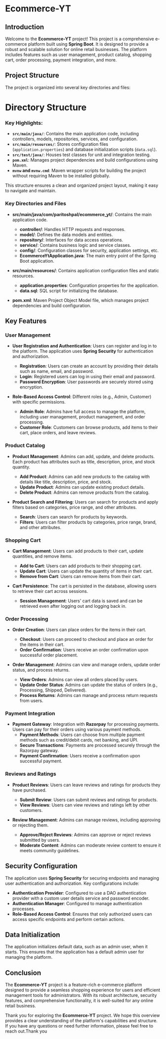
# Ecommerce-YT

## Introduction
Welcome to the **Ecommerce-YT** project! This project is a comprehensive e-commerce platform built using **Spring Boot**. It is designed to provide a robust and scalable solution for online retail businesses. The platform includes features such as user management, product catalog, shopping cart, order processing, payment integration, and more.

## Project Structure
The project is organized into several key directories and files:
# Directory Structure

### Key Highlights:
- **`src/main/java/`**: Contains the main application code, including controllers, models, repositories, services, and configuration.
- **`src/main/resources/`**: Stores configuration files (`application.properties`) and database initialization scripts (`data.sql`).
- **`src/test/java/`**: Houses test classes for unit and integration testing.
- **`pom.xml`**: Manages project dependencies and build configurations using Maven.
- **`mvnw` and `mvnw.cmd`**: Maven wrapper scripts for building the project without requiring Maven to be installed globally.

This structure ensures a clean and organized project layout, making it easy to navigate and maintain.

### Key Directories and Files
- **src/main/java/com/paritoshpal/ecommerce_yt/**: Contains the main application code.
  - **controller/**: Handles HTTP requests and responses.
  - **model/**: Defines the data models and entities.
  - **repository/**: Interfaces for data access operations.
  - **service/**: Contains business logic and service classes.
  - **config/**: Configuration classes for security, application settings, etc.
  - **EcommerceYtApplication.java**: The main entry point of the Spring Boot application.
  
- **src/main/resources/**: Contains application configuration files and static resources.
  - **application.properties**: Configuration properties for the application.
  - **data.sql**: SQL script for initializing the database.
  
- **pom.xml**: Maven Project Object Model file, which manages project dependencies and build configuration.

## Key Features

### User Management
- **User Registration and Authentication**: Users can register and log in to the platform. The application uses **Spring Security** for authentication and authorization.
  - **Registration**: Users can create an account by providing their details such as name, email, and password.
  - **Login**: Registered users can log in using their email and password.
  - **Password Encryption**: User passwords are securely stored using encryption.
  
- **Role-Based Access Control**: Different roles (e.g., Admin, Customer) with specific permissions.
  - **Admin Role**: Admins have full access to manage the platform, including user management, product management, and order processing.
  - **Customer Role**: Customers can browse products, add items to their cart, place orders, and leave reviews.

### Product Catalog
- **Product Management**: Admins can add, update, and delete products. Each product has attributes such as title, description, price, and stock quantity.
  - **Add Product**: Admins can add new products to the catalog with details like title, description, price, and stock.
  - **Update Product**: Admins can update existing product details.
  - **Delete Product**: Admins can remove products from the catalog.
  
- **Product Search and Filtering**: Users can search for products and apply filters based on categories, price range, and other attributes.
  - **Search**: Users can search for products by keywords.
  - **Filters**: Users can filter products by categories, price range, brand, and other attributes.

### Shopping Cart
- **Cart Management**: Users can add products to their cart, update quantities, and remove items.
  - **Add to Cart**: Users can add products to their shopping cart.
  - **Update Cart**: Users can update the quantity of items in their cart.
  - **Remove from Cart**: Users can remove items from their cart.
  
- **Cart Persistence**: The cart is persisted in the database, allowing users to retrieve their cart across sessions.
  - **Session Management**: Users' cart data is saved and can be retrieved even after logging out and logging back in.

### Order Processing
- **Order Creation**: Users can place orders for the items in their cart.
  - **Checkout**: Users can proceed to checkout and place an order for the items in their cart.
  - **Order Confirmation**: Users receive an order confirmation upon successful order placement.
  
- **Order Management**: Admins can view and manage orders, update order status, and process returns.
  - **View Orders**: Admins can view all orders placed by users.
  - **Update Order Status**: Admins can update the status of orders (e.g., Processing, Shipped, Delivered).
  - **Process Returns**: Admins can manage and process return requests from users.

### Payment Integration
- **Payment Gateway**: Integration with **Razorpay** for processing payments. Users can pay for their orders using various payment methods.
  - **Payment Methods**: Users can choose from multiple payment methods such as credit/debit cards, net banking, and UPI.
  - **Secure Transactions**: Payments are processed securely through the Razorpay gateway.
  - **Payment Confirmation**: Users receive a confirmation upon successful payment.

### Reviews and Ratings
- **Product Reviews**: Users can leave reviews and ratings for products they have purchased.
  - **Submit Review**: Users can submit reviews and ratings for products.
  - **View Reviews**: Users can view reviews and ratings left by other customers.
  
- **Review Management**: Admins can manage reviews, including approving or rejecting them.
  - **Approve/Reject Reviews**: Admins can approve or reject reviews submitted by users.
  - **Moderate Content**: Admins can moderate review content to ensure it meets community guidelines.

## Security Configuration
The application uses **Spring Security** for securing endpoints and managing user authentication and authorization. Key configurations include:

- **Authentication Provider**: Configured to use a DAO authentication provider with a custom user details service and password encoder.
- **Authentication Manager**: Configured to manage authentication processes.
- **Role-Based Access Control**: Ensures that only authorized users can access specific endpoints and perform certain actions.

## Data Initialization
The application initializes default data, such as an admin user, when it starts. This ensures that the application has a default admin user for managing the platform.

## Conclusion
The **Ecommerce-YT** project is a feature-rich e-commerce platform designed to provide a seamless shopping experience for users and efficient management tools for administrators. With its robust architecture, security features, and comprehensive functionality, it is well-suited for any online retail business.

Thank you for exploring the **Ecommerce-YT** project. We hope this overview provides a clear understanding of the platform's capabilities and structure. If you have any questions or need further information, please feel free to reach out.Thank you
